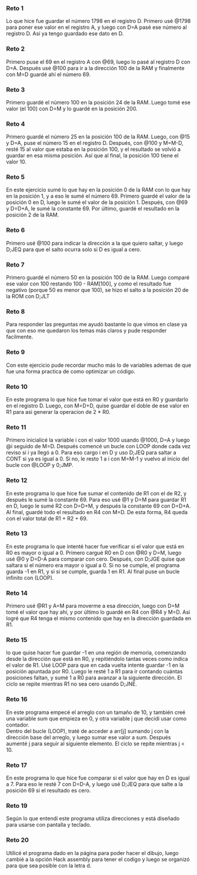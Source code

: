 ### Reto 1  
Lo que hice fue guardar el número 1798 en el registro D. Primero usé @1798 para poner ese valor en el registro A, y luego con D=A pasé ese número al registro D. Así ya tengo guardado ese dato en D.  

### Reto 2  
Primero puse el 69 en el registro A con @69, luego lo pasé al registro D con D=A. Después usé @100 para ir a la dirección 100 de la RAM y finalmente con M=D guardé ahí el número 69. 

### Reto 3  
Primero guardé el número 100 en la posición 24 de la RAM. Luego tomé ese valor (el 100) con D=M y lo guardé en la posición 200.  

### Reto 4  
Primero guardé el número 25 en la posición 100 de la RAM. Luego, con @15 y D=A, puse el número 15 en el registro D. Después, con @100 y M=M-D, resté 15 al valor que estaba en la posición 100, y el resultado  se volvió a guardar en esa misma posición. Así que al final, la posición 100 tiene el valor 10.  

### Reto 5  
En este ejercicio sumé lo que hay en la posición 0 de la RAM con lo que hay en la posición 1, y a eso le sumé el número 69. Primero guardé el valor de la posición 0 en D, luego le sumé el valor de la posición 1. Después, con @69 y D=D+A, le sumé la constante 69. Por último, guardé el resultado en la posición 2 de la RAM.  

### Reto 6  
Primero usé @100 para indicar la dirección a la que quiero saltar, y luego D;JEQ para que el salto ocurra solo si D es igual a cero.  

### Reto 7  
Primero guardé el número 50 en la posición 100 de la RAM. Luego comparé ese valor con 100 restando 100 - RAM[100], y como el resultado fue negativo (porque 50 es menor que 100), se hizo el salto a la posición 20 de la ROM con D;JLT  

### Reto 8  
Para responder las preguntas me ayudó bastante lo que vimos en clase ya que con eso me quedaron los temas más claros y pude responder facilmente.

### Reto 9  
Con este ejercicio pude recordar mucho más lo de variables ademas de que fue una forma practica de como optimizar un código.

### Reto 10
En este programa lo que hice fue tomar el valor que está en R0 y guardarlo en el registro D. Luego, con M=D+D, quise guardar el doble de ese valor en R1 para asi generar la operacion de 2 * R0.   

### Reto 11  
Primero inicialicé la variable i con el valor 1000 usando @1000, D=A y luego @i seguido de M=D. Después comencé un bucle con LOOP donde cada vez reviso si i ya llegó a 0. Para eso cargo i en D y uso D;JEQ para saltar a CONT si ya es igual a 0. Si no, le resto 1 a i con M=M-1 y vuelvo al inicio del bucle con @LOOP y 0;JMP.  

### Reto 12  
En este programa lo que hice fue sumar el contenido de R1 con el de R2, y después le sumé la constante 69. Para eso usé @1 y D=M para guardar R1 en D, luego le sumé R2 con D=D+M, y después la constante 69 con D=D+A. Al final, guardé todo el resultado en R4 con M=D. De esta forma, R4 queda con el valor total de R1 + R2 + 69.  

### Reto 13  
En este programa lo que intenté hacer fue verificar si el valor que está en R0 es mayor o igual a 0. Primero cargué R0 en D con @R0 y D=M, luego usé @0 y D=D-A para comparar con cero. Después, con D;JGE quise que saltara si el número era mayor o igual a 0. Si no se cumple, el programa guarda -1 en R1, y si sí se cumple, guarda 1 en R1. Al final puse un bucle infinito con (LOOP).  

### Reto 14  
Primero usé @R1 y A=M para moverme a esa dirección, luego con D=M tomé el valor que hay ahí, y por último lo guardé en R4 con @R4 y M=D. Así logré que R4 tenga el mismo contenido que hay en la dirección guardada en R1.  

### Reto 15  
lo que quise hacer fue guardar -1 en una región de memoria, comenzando desde la dirección que está en R0, y repitiéndolo tantas veces como indica el valor de R1. Usé LOOP para que en cada vuelta intente guardar -1 en la posición apuntada por R0. Luego le resté 1 a R1 para ir contando cuántas posiciones faltan, y sumé 1 a R0 para avanzar a la siguiente dirección. El ciclo se repite mientras R1 no sea cero usando D;JNE.  

### Reto 16  
En este programa empecé el arreglo con un tamaño de 10, y también creé una variable sum que empieza en 0, y otra variable j que decidi usar como contador.  
Dentro del bucle (LOOP), traté de acceder a arr[j] sumando j con la dirección base del arreglo, y luego sumar ese valor a sum. Después aumenté j para seguir al siguiente elemento. El ciclo se repite mientras j < 10. 

### Reto 17 
En este programa lo que hice fue comparar si el valor que hay en D es igual a 7. Para eso le resté 7 con D=D-A, y luego usé D;JEQ para que salte a la posición 69 si el resultado es cero.  

### Reto 19  
Según lo que entendí este programa utiliza direcciones y está diseñado para usarse con pantalla y teclado.  

### Reto 20  
Utilicé el programa dado en la página para poder hacer el dibujo, luego cambié a la opción Hack assembly para tener el codigo y luego se organizó para que sea posible con la letra d.















